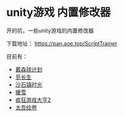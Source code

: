 # unity游戏 内置修改器

开的坑，一些unity游戏的内置修改器

下载地址： https://pan.aoe.top/ScriptTrainer

目前有：
 - [戴森球计划](https://mod.3dmgame.com/mod/173023)
 - [觅长生](https://mod.3dmgame.com/mod/176840)
 - [沙石镇时光](https://mod.3dmgame.com/mod/185597)
 - [暖雪](https://mod.3dmgame.com/mod/181716)
 - [疯狂游戏大亨2](https://mod.3dmgame.com/mod/188197)
 - [太吾绘卷](https://mod.3dmgame.com/mod/188315)